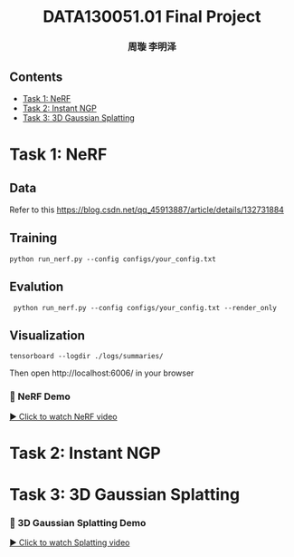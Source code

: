 <h1 align="center">DATA130051.01 Final Project</h1>
<h3 align="center"> 周璇 李明泽  </h3>

## Contents
- [Task 1: NeRF](#task-1-nerf)
- [Task 2: Instant NGP](#task-2-instant-ngp)
- [Task 3: 3D Gaussian Splatting](#task-3-3d-gaussian-splatting)

# Task 1: NeRF
##  Data 
Refer to this https://blog.csdn.net/qq_45913887/article/details/132731884
##  Training
```
python run_nerf.py --config configs/your_config.txt
```
##  Evalution
```
 python run_nerf.py --config configs/your_config.txt --render_only
```
##  Visualization
```
tensorboard --logdir ./logs/summaries/
```
Then open http://localhost:6006/ in your browser

### 🎥 NeRF Demo
[▶️ Click to watch NeRF video](Final%20PJ/demo/nerf_100k.mp4)




# Task 2: Instant NGP

# Task 3: 3D Gaussian Splatting
### 🎥 3D Gaussian Splatting Demo
[▶️ Click to watch Splatting video](Final%20PJ/demo/splatfacto_360.mp4)
